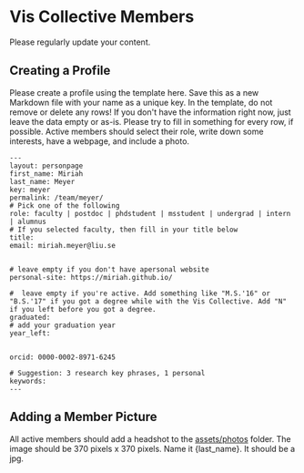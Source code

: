 # Vis Collective Members

Please regularly update your content.

## Creating a Profile

Please create a profile using the template here. Save this as a new Markdown
file with your name as a unique key. In the template, do not remove or delete
any rows! If you don't have the information right now, just leave the data empty
or as-is. Please try to fill in something for every row, if possible. Active
members should select their role, write down some interests, have a webpage, and
include a photo.

```
---
layout: personpage
first_name: Miriah
last_name: Meyer
key: meyer
permalink: /team/meyer/
# Pick one of the following
role: faculty | postdoc | phdstudent | msstudent | undergrad | intern | alumnus
# If you selected faculty, then fill in your title below
title: 
email: miriah.meyer@liu.se


# leave empty if you don't have apersonal website
personal-site: https://miriah.github.io/

#  leave empty if you're active. Add something like "M.S.'16" or "B.S.'17" if you got a degree while with the Vis Collective. Add "N" if you left before you got a degree.
graduated:
# add your graduation year
year_left:


orcid: 0000-0002-8971-6245

# Suggestion: 3 research key phrases, 1 personal
keywords:
---
```

## Adding a Member Picture

All active members should add a headshot to the [assets/photos](https://github.com/viscollective/viscollective.github.io/tree/main/assets/photos) folder.
The image should be 370 pixels x 370 pixels.
Name it {last_name}.
It should be a jpg.

